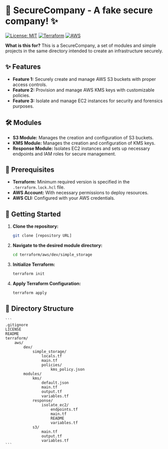 # 🚀 SecureCompany - A fake secure company! ✨

[![License: MIT](https://img.shields.io/badge/License-MIT-yellow.svg)](https://opensource.org/licenses/MIT)
[![Terraform](https://img.shields.io/badge/Terraform-%20-blue)](https://www.terraform.io/)
[![AWS](https://img.shields.io/badge/AWS-%20-orange)](https://aws.amazon.com/)

**What is this for?** This is a SecureCompany, a set of modules and simple projects in the same directory intended to create an infrastructure securely.

## ✨ Features

* **Feature 1:** Securely create and manage AWS S3 buckets with proper access controls.
* **Feature 2:** Provision and manage AWS KMS keys with customizable policies.
* **Feature 3:** Isolate and manage EC2 instances for security and forensics purposes.

## 🛠️  Modules

* **S3 Module:** Manages the creation and configuration of S3 buckets.
* **KMS Module:** Manages the creation and configuration of KMS keys.
* **Response Module:** Isolates EC2 instances and sets up necessary endpoints and IAM roles for secure management.

## 🧰 Prerequisites

* **Terraform:** Minimum required version is specified in the `.terraform.lock.hcl` file.
* **AWS Account:** With necessary permissions to deploy resources.
* **AWS CLI:** Configured with your AWS credentials.

## 🚀 Getting Started

1. **Clone the repository:**

   ```bash
   git clone [repository URL]

2. **Navigate to the desired module directory:**

    ```bash
    cd terraform/aws/dev/simple_storage

3. **Initialize Terraform:**

    ```bash
    terraform init

4. **Apply Terraform Configuration:**

    ```bash
    terraform apply

## 📂 Directory Structure

    ```
    .gitignore
    LICENSE
    README
    terraform/
        aws/
            dev/
                simple_storage/
                    locals.tf
                    main.tf
                    policies/
                        kms_policy.json
            modules/
                kms/
                    default.json
                    main.tf
                    output.tf
                    variables.tf
                response/
                    isolate_ec2/
                        endpoints.tf
                        main.tf
                        README
                        variables.tf
                s3/
                    main.tf
                    output.tf
                    variables.tf
    ```
